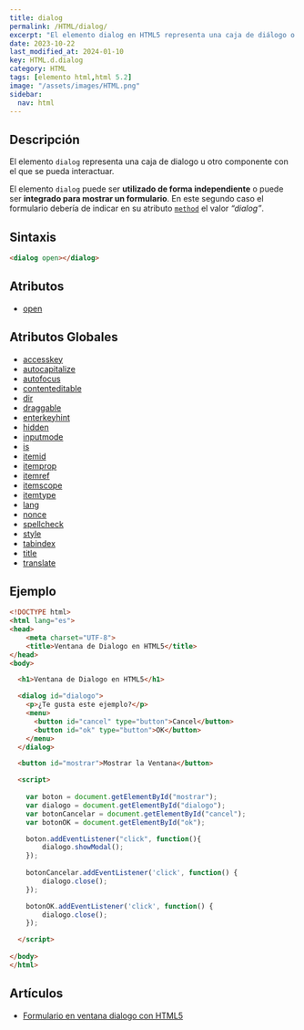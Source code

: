 ```yaml
---
title: dialog
permalink: /HTML/dialog/
excerpt: "El elemento dialog en HTML5 representa una caja de diálogo o componente interactivo utilizado de forma independiente o integrado en un formulario."
date: 2023-10-22
last_modified_at: 2024-01-10
key: HTML.d.dialog
category: HTML
tags: [elemento html,html 5.2]
image: "/assets/images/HTML.png"
sidebar:
  nav: html
---
```


## **Descripción**


El elemento `dialog` representa una caja de dialogo u otro componente con el que se pueda interactuar.


El elemento `dialog` puede ser **utilizado de forma independiente** o puede ser **integrado para mostrar un formulario**. En este segundo caso el formulario debería de indicar en su atributo [`method`](https://www.w3api.com/HTML/form/method) el valor _“dialog”_.


## **Sintaxis**


```html
<dialog open></dialog>
```


## **Atributos**

- [open](https://www.w3api.com/HTML/dialog/open)

## **Atributos Globales**

- [accesskey](https://www.w3api.com/HTML/accesskey/)
- [autocapitalize](https://www.w3api.com/HTML/autocapitalize/)
- [autofocus](https://www.w3api.com/HTML/autofocus/)
- [contenteditable](https://www.w3api.com/HTML/contenteditable/)
- [dir](https://www.w3api.com/HTML/dir/)
- [draggable](https://www.w3api.com/HTML/draggable/)
- [enterkeyhint](https://www.w3api.com/HTML/enterkeyhint/)
- [hidden](https://www.w3api.com/HTML/hidden/)
- [inputmode](https://www.w3api.com/HTML/inputmode/)
- [is](https://www.w3api.com/HTML/is/)
- [itemid](https://www.w3api.com/HTML/itemid/)
- [itemprop](https://www.w3api.com/HTML/itemprop/)
- [itemref](https://www.w3api.com/HTML/itemref/)
- [itemscope](https://www.w3api.com/HTML/itemscope/)
- [itemtype](https://www.w3api.com/HTML/itemtype/)
- [lang](https://www.w3api.com/HTML/lang/)
- [nonce](https://www.w3api.com/HTML/nonce/)
- [spellcheck](https://www.w3api.com/HTML/spellcheck/)
- [style](https://www.w3api.com/HTML/style/)
- [tabindex](https://www.w3api.com/HTML/tabindex/)
- [title](https://www.w3api.com/HTML/title/)
- [translate](https://www.w3api.com/HTML/translate/)

## **Ejemplo**


```html
<!DOCTYPE html>
<html lang="es">
<head>
    <meta charset="UTF-8">
    <title>Ventana de Dialogo en HTML5</title>
</head>
<body>

  <h1>Ventana de Dialogo en HTML5</h1>

  <dialog id="dialogo">
    <p>¿Te gusta este ejemplo?</p>
    <menu>
      <button id="cancel" type="button">Cancel</button>
      <button id="ok" type="button">OK</button>
    </menu>
  </dialog>

  <button id="mostrar">Mostrar la Ventana</button>

  <script>
    
    var boton = document.getElementById("mostrar");    
    var dialogo = document.getElementById("dialogo");
    var botonCancelar = document.getElementById("cancel");
    var botonOK = document.getElementById("ok");

    boton.addEventListener("click", function(){        
        dialogo.showModal();
    });
    
    botonCancelar.addEventListener('click', function() {
        dialogo.close();
    });

    botonOK.addEventListener('click', function() {
        dialogo.close();
    });

  </script>
    
</body>
</html>
```


## **Artículos**

- [Formulario en ventana dialogo con HTML5](https://lineadecodigo.com/html5/formulario-en-ventana-dialogo-con-html5/)
